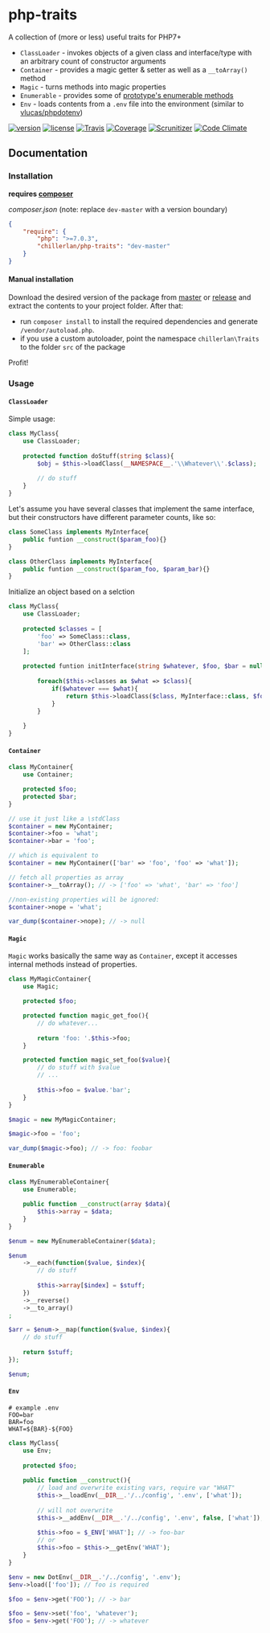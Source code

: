 # php-traits

A collection of (more or less) useful traits for PHP7+

- `ClassLoader` - invokes objects of a given class and interface/type with an arbitrary count of constructor arguments
- `Container` - provides a magic getter & setter as well as a `__toArray()` method
- `Magic` - turns methods into magic properties
- `Enumerable` - provides some of [prototype's enumerable methods](http://api.prototypejs.org/language/Enumerable/)
- `Env` - loads contents from a `.env` file into the environment (similar to [vlucas/phpdotenv](https://github.com/vlucas/phpdotenv))

[![version][packagist-badge]][packagist]
[![license][license-badge]][license]
[![Travis][travis-badge]][travis]
[![Coverage][coverage-badge]][coverage]
[![Scrunitizer][scrutinizer-badge]][scrutinizer]
[![Code Climate][codeclimate-badge]][codeclimate]

[packagist-badge]: https://img.shields.io/packagist/v/chillerlan/php-traits.svg
[packagist]: https://packagist.org/packages/chillerlan/php-traits
[license-badge]: https://img.shields.io/packagist/l/chillerlan/php-traits.svg
[license]: https://github.com/codemasher/php-traits/blob/master/LICENSE
[travis-badge]: https://img.shields.io/travis/codemasher/php-traits.svg
[travis]: https://travis-ci.org/codemasher/php-traits
[coverage-badge]: https://img.shields.io/codecov/c/github/codemasher/php-traits.svg
[coverage]: https://codecov.io/github/codemasher/php-traits
[scrutinizer-badge]: https://img.shields.io/scrutinizer/g/codemasher/php-traits.svg
[scrutinizer]: https://scrutinizer-ci.com/g/codemasher/php-traits
[codeclimate-badge]: https://img.shields.io/codeclimate/github/codemasher/php-traits.svg
[codeclimate]: https://codeclimate.com/github/codemasher/php-traits

## Documentation

### Installation
**requires [composer](https://getcomposer.org)**

*composer.json* (note: replace `dev-master` with a version boundary)
```json
{
	"require": {
		"php": ">=7.0.3",
		"chillerlan/php-traits": "dev-master"
	}
}
```

#### Manual installation
Download the desired version of the package from [master](https://github.com/codemasher/php-traits/archive/master.zip) or 
[release](https://github.com/codemasher/php-traits/releases) and extract the contents to your project folder.  After that:
- run `composer install` to install the required dependencies and generate `/vendor/autoload.php`.
- if you use a custom autoloader, point the namespace `chillerlan\Traits` to the folder `src` of the package 

Profit!

### Usage

#### `ClassLoader`
Simple usage:
```php
class MyClass{
	use ClassLoader;
	
	protected function doStuff(string $class){
		$obj = $this->loadClass(__NAMESPACE__.'\\Whatever\\'.$class);
		
		// do stuff
	}
}
```

Let's assume you have several classes that implement the same interface, but their constructors have different parameter counts, like so:
```php
class SomeClass implements MyInterface{
	public funtion __construct($param_foo){}
}

class OtherClass implements MyInterface{
	public funtion __construct($param_foo, $param_bar){}
}
```

Initialize an object based on a selction

```php
class MyClass{
	use ClassLoader;
	
	protected $classes = [
		'foo' => SomeClass::class, 
		'bar' => OtherClass::class
	];
	
	protected funtion initInterface(string $whatever, $foo, $bar = null):MyInterface{
	
		foreach($this->classes as $what => $class){
			if($whatever === $what){
				return $this->loadClass($class, MyInterface::class, $foo, $bar);
			}
		}
	
	}
}
```


#### `Container`
```php
class MyContainer{
	use Container;

	protected $foo;
	protected $bar;
}
```

```php
// use it just like a \stdClass
$container = new MyContainer;
$container->foo = 'what';
$container->bar = 'foo';

// which is equivalent to 
$container = new MyContainer(['bar' => 'foo', 'foo' => 'what']);

// fetch all properties as array
$container->__toArray(); // -> ['foo' => 'what', 'bar' => 'foo']

//non-existing properties will be ignored:
$container->nope = 'what';

var_dump($container->nope); // -> null
```


#### `Magic`
`Magic` works basically the same way as `Container`, except it accesses internal methods instead of properties.
```php
class MyMagicContainer{
	use Magic;

	protected $foo;

	protected function magic_get_foo(){
		// do whatever...
		
		return 'foo: '.$this->foo;
	}

	protected function magic_set_foo($value){
		// do stuff with $value
		// ...
		
		$this->foo = $value.'bar';
	}
}
```

```php
$magic = new MyMagicContainer;

$magic->foo = 'foo';

var_dump($magic->foo); // -> foo: foobar

```

#### `Enumerable`
```php
class MyEnumerableContainer{
	use Enumerable;

	public function __construct(array $data){
		$this->array = $data;
	}
}
```

```php
$enum = new MyEnumerableContainer($data);

$enum
	->__each(function($value, $index){
		// do stuff
		
		$this->array[$index] = $stuff;
	})
	->__reverse()
	->__to_array()
;

$arr = $enum->__map(function($value, $index){
	// do stuff
	
	return $stuff;
});

$enum;

```

#### `Env`
```
# example .env
FOO=bar
BAR=foo
WHAT=${BAR}-${FOO}
```

```php
class MyClass{
	use Env;
	
	protected $foo;
	
	public function __construct(){
		// load and overwrite existing vars, require var "WHAT"
		$this->__loadEnv(__DIR__.'/../config', '.env', ['what']);
		
		// will not overwrite
		$this->__addEnv(__DIR__.'/../config', '.env', false, ['what']); 
		
		$this->foo = $_ENV['WHAT']; // -> foo-bar
		// or
		$this->foo = $this->__getEnv('WHAT');
	}
}
```

```php
$env = new DotEnv(__DIR__.'/../config', '.env');
$env->load(['foo']); // foo is required

$foo = $env->get('FOO'); // -> bar

$foo = $env->set('foo', 'whatever');
$foo = $env->get('FOO'); // -> whatever
```
